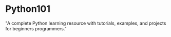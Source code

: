 # Python101
"A complete Python learning resource with tutorials, examples, and projects for beginners programmers."
